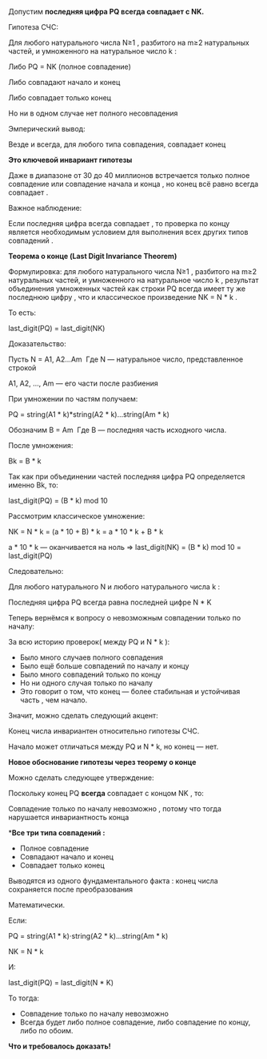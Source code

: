 Допустим **последняя цифра PQ всегда совпадает с NK.**  

Гипотеза СЧС:

Для любого натурального числа N≥1 , разбитого на m≥2 натуральных частей, и умноженного на натуральное число k : 

Либо PQ = NK (полное совпадение)

Либо совпадают начало и конец

Либо совпадает только конец

Но ни в одном случае нет полного несовпадения

Эмперический вывод:

Везде и всегда, для любого типа совпадения, совпадает конец 

**Это ключевой инвариант гипотезы**

Даже в диапазоне от 30 до 40 миллионов встречается только полное совпадение или совпадение начала и конца , но конец всё равно всегда совпадает .

Важное наблюдение:

Если последняя цифра всегда совпадает , то проверка по концу является необходимым условием для выполнения всех других типов совпадений . 

**Теорема о конце (Last Digit Invariance Theorem)**

Формулировка: для любого натурального числа N≥1 , разбитого на m≥2 натуральных частей, и умноженного на натуральное число k , результат объединения умноженных частей как строки PQ всегда имеет ту же последнюю цифру , что и классическое произведение NK = N * k .

То есть: 

last_digit(PQ) = last_digit(NK)

Доказательство:

Пусть N = A1, A2...Am
​
Где N — натуральное число, представленное строкой

A1, A2, ..., Am — его части после разбиения

При умножении по частям получаем:

PQ = string(A1 * k)*string(A2 * k)...string(Am * k)

Обозначим B = Am
​
Где B — последняя часть исходного числа.

После умножения:

Bk = B * k

Так как при объединении частей последняя цифра PQ определяется именно Bk, то:

last_digit(PQ) = (B * k) mod 10

Рассмотрим классическое умножение:

NK = N * k = (a * 10 + B) * k = a * 10 * k + B * k

a * 10 * k — оканчивается на ноль ⇒ last_digit(NK) = (B * k) mod 10 = last_digit(PQ)

Следовательно:

Для любого натурального N и любого натурального числа k :

Последняя цифра PQ всегда равна последней цифре N * K 

Теперь вернёмся к вопросу о невозможным совпадении только по началу: 

За всю историю проверок( между PQ и N * k ):

- Было много случаев полного совпадения
- Было ещё больше совпадений по началу и концу
- Было много совпадений только по концу
- Но ни одного случая только по началу
- Это говорит о том, что конец — более стабильная и устойчивая часть , чем начало.

Значит, можно сделать следующий акцент:

Конец числа инвариантен относительно гипотезы СЧС.

Начало может отличаться между PQ и N * k, но конец — нет. 

**Новое обоснование гипотезы через теорему о конце**

Можно сделать следующее утверждение:

Поскольку конец PQ **всегда** совпадает с концом NK , то: 

Совпадение только по началу невозможно , потому что тогда нарушается инвариантность конца

***Все три типа совпадений :**
- Полное совпадение
- Совпадают начало и конец
- Совпадает только конец

Выводятся из одного фундаментального факта : конец числа сохраняется после преобразования  

Математически.

Если: 

PQ = string(A1 * k)⋅string(A2 * k)...string(Am * k)
 
NK = N * k

И:

last_digit(PQ) = last_digit(N * K)

То тогда:

- Совпадение только по началу невозможно
- Всегда будет либо полное совпадение, либо совпадение по концу, либо по обоим.

**Что и требовалось доказать!**
